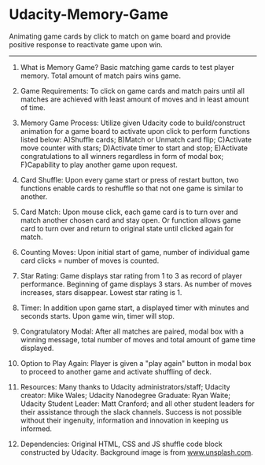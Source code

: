 # Udacity-Memory-Game
Animating game cards by click to match on game board and provide positive response to reactivate game upon win.
______________________________________________________________________________________________________________

1) What is Memory Game?
Basic matching game cards to test player memory.  Total amount of match pairs wins game.

2) Game Requirements:
To click on game cards and match pairs until all matches are achieved with least amount of moves and in least amount of time.

3) Memory Game Process:
Utilize given Udacity code to build/construct animation for a game board to activate upon click to perform functions listed below:
A)Shuffle cards;
B)Match or Unmatch card flip;
C)Activate move counter with stars;
D)Activate timer to start and stop;
E)Activate congratulations to all winners regardless in form of modal box;
F)Capability to play another game upon request.

4) Card Shuffle:
Upon every game start or press of restart button, two functions enable cards to reshuffle so that not one game is similar to another.

5) Card Match:
Upon mouse click, each game card is to turn over and match another chosen card and stay open.  Or function allows game card to turn over and return to original state until clicked again for match.

6) Counting Moves:
Upon initial start of game, number of individual game card clicks = number of moves is counted.

7) Star Rating:
Game displays star rating from 1 to 3 as record of player performance.  Beginning of game displays 3 stars.  As number of moves increases, stars disappear.  Lowest star rating is 1.

8) Timer:
In addition upon game start, a displayed timer with minutes and seconds starts.  Upon game win, timer will stop.

9) Congratulatory Modal:
After all matches are paired, modal box with a winning message, total number of moves and total amount of game time displayed.

10) Option to Play Again:
Player is given a "play again" button in modal box to proceed to another game and activate shuffling of deck.

11) Resources:
Many thanks to Udacity administrators/staff; Udacity creator: Mike Wales; Udacity Nanodegree Graduate: Ryan Waite; Udacity Student Leader: Matt Cranford; and all other student leaders for their assistance through the slack channels.  Success is not possible without their ingenuity, information and innovation in keeping us informed. 

12) Dependencies:
Original HTML, CSS and JS shuffle code block constructed by Udacity.  Background image is from www.unsplash.com.
